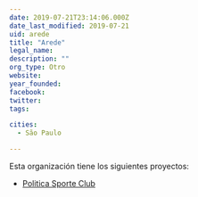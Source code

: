 ```yaml
---
date: 2019-07-21T23:14:06.000Z
date_last_modified: 2019-07-21
uid: arede
title: "Arede"
legal_name: 
description: ""
org_type: Otro
website: 
year_founded: 
facebook: 
twitter: 
tags:

cities: 
  - São Paulo

---
```


Esta organización tiene los siguientes proyectos:

- [Politica Sporte Club](/i/politica-sporte-club.html)
